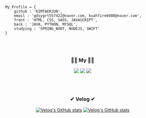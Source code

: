```JS
My_Profile = {
    github : 'KIMTAEKJUN',
    email : 'gdsygrt557422@naver.com, kuahfire0408@naver.com',
    front : 'HTML, CSS, SASS, JAVASCRIPT',
    back : 'JAVA, PYTHON, MYSQL',
    studying : 'SPRING_BOOT, NODEJS, SWIFT'
}
```

<div align="center">  
    
<br><br>
    
 <h3>🙋‍♂️ My 🙋‍♂️</h3>
 <a href="https://velog.io/@kimtaekjun"><img src="https://img.shields.io/badge/Velog-11B48A?style=for-the-badge&logo=Vimeo&logoColor=white&link=https://velog.io/@kimtaekjun"/></a>
 <a href="https://www.instagram.com/kuah_0/"><img src="https://img.shields.io/badge/Instagram-E4405F?style=for-the-badge&logo=Instagram&logoColor=white&link=https://www.instagram.com/hye_inisfree/"/></a>
 <a href="https://programmers.co.kr/pr/gdsygrt557422_1290"><img src="https://img.shields.io/badge/Programmers-000000?style=for-the-badge&logo=42&logoColor=white(https://programmers.co.kr/pr/gdsygrt557422_1290)"/></a> 
    
<br><br>
 
 <h3>✔ Velog ✔</h3>
 
[![Velog's GitHub stats](https://velog-readme-stats.vercel.app/api?name=kimtaekjun&color=dark&tag=자기소개)](https://velog.io/@kimtaekjun)
 [![Velog's GitHub stats](https://velog-readme-stats.vercel.app/api?name=kimtaekjun&color=dark&tag=신세한탄)](https://velog.io/@kimtaekjun/3%EB%85%84%EA%B0%84-%EB%82%B4-%EA%B3%A0%EB%93%B1%ED%95%99%EA%B5%90-%EC%83%9D%ED%99%9C%EC%97%90-%EB%8C%80%ED%95%B4-.-.-)

<br><br>
    
<!-- [![Velog's GitHub stats](https://velog-readme-stats.vercel.app/api?name=kimtaekjun&color=dark&tag=마지막)](https://velog.io/@kimtaekjun/%EA%B3%A03-%EB%A7%88%EC%A7%80%EB%A7%89%EC%9D%84-%EC%95%9E%EB%91%90%EA%B3%A0-.-.-) -->
    
<!-- ![hyp3rflow's solved.ac stats](https://github-readme-solvedac.hyp3rflow.vercel.app/api/?handle=wns4126) -->


 
<!-- <br><br>
 
 <h3>🛠 Stack 🛠</h3>
  <img src="https://img.shields.io/badge/html5-red?style=for-the-badge&logo=HTML5&logoColor=white"/>
  <img src="https://img.shields.io/badge/css-1572B6?style=for-the-badge&logo=CSS3&logoColor=white"/>
  <img src="https://img.shields.io/badge/SASS-hotpink.svg?style=for-the-badge&logo=SASS&logoColor=white"/>
  <img src="https://img.shields.io/badge/javascript-%23323330.svg?style=for-the-badge&logo=javascript&logoColor=%23F7DF1E"/>
  <img src="https://img.shields.io/badge/java-%23ED8B00.svg?style=for-the-badge&logo=java&logoColor=white"/>
  <img src="https://img.shields.io/badge/python-3670A0?style=for-the-badge&logo=python&logoColor=ffdd54"/>
  <img src="https://img.shields.io/badge/mysql-000000.svg?style=for-the-badge&logo=mysql&logoColor=white"/>  -->

<!--  <h1>💻 Project 💻</h1> <br>
 
  [![ByeongPyung/Sofong - GitHub](https://gh-card.dev/repos/ByeongPyung/Sofong.svg)](https://github.com/ByeongPyung/Sofong) -->

